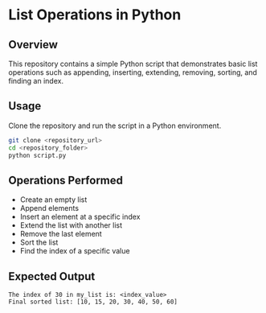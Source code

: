 # List Operations in Python

## Overview
This repository contains a simple Python script that demonstrates basic list operations such as appending, inserting, extending, removing, sorting, and finding an index.

## Usage
Clone the repository and run the script in a Python environment.

```bash
git clone <repository_url>
cd <repository_folder>
python script.py
```

## Operations Performed
- Create an empty list
- Append elements
- Insert an element at a specific index
- Extend the list with another list
- Remove the last element
- Sort the list
- Find the index of a specific value

## Expected Output
```
The index of 30 in my_list is: <index_value>
Final sorted list: [10, 15, 20, 30, 40, 50, 60]
```


